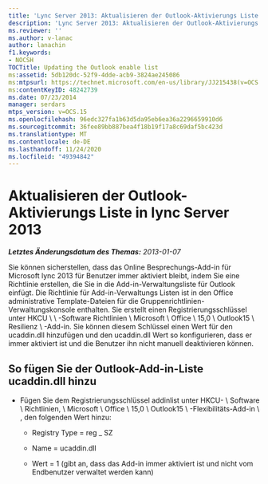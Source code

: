 ```yaml
---
title: 'Lync Server 2013: Aktualisieren der Outlook-Aktivierungs Liste'
description: 'Lync Server 2013: Aktualisieren der Outlook-Aktivierungs Liste'
ms.reviewer: ''
ms.author: v-lanac
author: lanachin
f1.keywords:
- NOCSH
TOCTitle: Updating the Outlook enable list
ms:assetid: 5db120dc-52f9-4dde-acb9-3824ae245086
ms:mtpsurl: https://technet.microsoft.com/en-us/library/JJ215438(v=OCS.15)
ms:contentKeyID: 48242739
ms.date: 07/23/2014
manager: serdars
mtps_version: v=OCS.15
ms.openlocfilehash: 96edc327fa1b63d5da95eb6ea36a2296659910d6
ms.sourcegitcommit: 36fee89bb887bea4f18b19f17a8c69daf5bc423d
ms.translationtype: MT
ms.contentlocale: de-DE
ms.lasthandoff: 11/24/2020
ms.locfileid: "49394842"
---
```

# <a name="updating-the-outlook-enable-list-in-lync-server-2013"></a>Aktualisieren der Outlook-Aktivierungs Liste in lync Server 2013

<div data-xmlns="http://www.w3.org/1999/xhtml">

<div class="topic" data-xmlns="http://www.w3.org/1999/xhtml" data-msxsl="urn:schemas-microsoft-com:xslt" data-cs="https://msdn.microsoft.com/">

<div data-asp="https://msdn2.microsoft.com/asp">



</div>

<div id="mainSection">

<div id="mainBody">

<span> </span>

_**Letztes Änderungsdatum des Themas:** 2013-01-07_

Sie können sicherstellen, dass das Online Besprechungs-Add-in für Microsoft lync 2013 für Benutzer immer aktiviert bleibt, indem Sie eine Richtlinie erstellen, die Sie in die Add-in-Verwaltungsliste für Outlook einfügt. Die Richtlinie für Add-in-Verwaltungs Listen ist in den Office administrative Template-Dateien für die Gruppenrichtlinien-Verwaltungskonsole enthalten. Sie erstellt einen Registrierungsschlüssel unter HKCU \\ \\ -Software Richtlinien \\ Microsoft \\ Office \\ 15,0 \\ Outlook15 \\ Resilienz \\ -Add-in. Sie können diesem Schlüssel einen Wert für den ucaddin.dll hinzufügen und den ucaddin.dll Wert so konfigurieren, dass er immer aktiviert ist und die Benutzer ihn nicht manuell deaktivieren können.

<div>

## <a name="to-add-ucaddindll-to-the-outlook-add-in-list"></a>So fügen Sie der Outlook-Add-in-Liste ucaddin.dll hinzu

  - Fügen Sie dem Registrierungsschlüssel addinlist unter HKCU- \\ Software \\ Richtlinien, \\ Microsoft \\ Office \\ 15,0 \\ Outlook15 \\ -Flexibilitäts-Add-in \\ , den folgenden Wert hinzu:
    
      - Registry Type = reg \_ SZ
    
      - Name = ucaddin.dll
    
      - Wert = 1 (gibt an, dass das Add-in immer aktiviert ist und nicht vom Endbenutzer verwaltet werden kann)

</div>

</div>

<span> </span>

</div>

</div>

</div>

